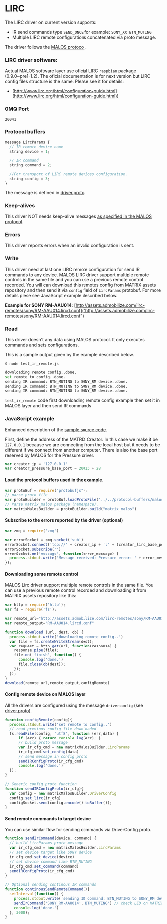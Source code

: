 # LIRC

The LIRC driver on current version supports:

* IR send commands type `SEND_ONCE` for example: `SONY_XX BTN_MUTING`
* Multiple LIRC remote configurations concatenated via proto message. 

The driver follows the [MALOS protocol](../README.md#protocol).

### LIRC driver software:

Actual MALOS software layer use oficial LIRC `raspbian` package (0.9.0~pre1-1.2). The oficial documentation is for next version
but LIRC config files structure is the same. Please see it for details:

* [http://www.lirc.org/html/configuration-guide.html](http://www.lirc.org/html/configuration-guide.html))

### 0MQ Port
```
20041
```
### Protocol buffers

``` javascript
message LircParams {
  // IR remote device name
  string device = 1;

  // IR command
  string command = 2;

  //For transport of LIRC remote devices configuration.
  string config = 3;
}
```
The message is defined in [driver.proto](https://github.com/matrix-io/protocol-buffers/blob/master/malos/driver.proto).

### Keep-alives

This driver NOT needs keep-alive messages [as specified in the MALOS protocol](https:////github.com/matrix-io/matrix-creator-malos/blob/master/README.md#keep-alive-port).

### Errors

This driver reports errors when an invalid configuration is sent.

### Write

This driver need at last one LIRC remote configuration for send IR commands to any device. MALOS LIRC driver support multiple remote controls in the same file and you can use a previous remote control recorded. You will can download this remotes config from MATRIX assets repository and then send it via `config` field of `LircParams` protobuf. For more details plese see JavaScript example described below.

**Example for SONY RM-AAU014**:
[http://assets.admobilize.com/lirc-remotes/sony/RM-AAU014.lircd.conf]("http://assets.admobilize.com/lirc-remotes/sony/RM-AAU014.lircd.conf")

### Read

This driver doesn't any data using MALOS protocol. It only executes commands and sets configurations.

This is a sample output given by the example described below.

``` bash
$ node test_ir_remote.js 

downloading remote config..done.
set remote to config..done.
sending IR command: BTN_MUTING to SONY_RM device..done.
sending IR command: BTN_MUTING to SONY_RM device..done.
sending IR command: BTN_MUTING to SONY_RM device..done.
```
`test_ir_remote` code first downloading remote config example then set it in MALOS layer and then send IR commands


### JavaScript example

Enhanced description of the [sample source code](../src/js_test/test_ir_remote.js).

First, define the address of the MATRIX Creator. In this case we make it be `127.0.0.1`
because we are connecting from the local host but it needs to be different if we
connect from another computer. There is also the base port reserved by MALOS for
the Pressure driver.

``` javascript
var creator_ip = '127.0.0.1'
var creator_pressure_base_port = 20013 + 28
```

#### Load the protocol buffers used in the example.

``` javascript
var protoBuf = require("protobufjs");
// parse proto file
var protoBuilder = protoBuf.loadProtoFile('../../protocol-buffers/malos/driver.proto')
// Parse matrix_malos package (namespace).
var matrixMalosBuilder = protoBuilder.build("matrix_malos")
```

#### Subscribe to the errors reported by the driver (optional)

``` javascript
var zmq = require('zmq')

var errorSocket = zmq.socket('sub')
errorSocket.connect('tcp://' + creator_ip + ':' + (creator_lirc_base_port + 2))
errorSocket.subscribe('')
errorSocket.on('message', function(error_message) {
  process.stdout.write('Message received: Pressure error: ' + error_message.toString('utf8') + "\n")
});
```

#### Downloading some remote control
MALOS Lirc driver support multiple remote controls in the same file. You can use a previous remote control recorded
and downloading it from MATRIX assets repository like this:

``` javascript
var http = require('http');
var fs = require('fs');

var remote_url="http://assets.admobilize.com/lirc-remotes/sony/RM-AAU014.lircd.conf"
var remote_output="RM-AAU014.lircd.conf"

function download (url, dest, cb) {
  process.stdout.write('downloading remote config..')
  var file = fs.createWriteStream(dest);
  var request = http.get(url, function(response) {
    response.pipe(file);
    file.on('finish', function() {
      console.log('done.')
      file.close(cb(dest));
    });
  });
}
download(remote_url,remote_output,configRemote)
```

#### Config remote device on MALOS layer
All the drivers are configured using the message `driverconfig` (see [driver.proto](https://github.com/matrix-io/protocol-buffers/blob/master/malos/driver.proto)).

``` javascript
function configRemote(config){
  process.stdout.write('set remote to config..')
  // read previous config file downloaded
  fs.readFile(config, 'utf8', function (err,data) {
      if (err) { return console.log(err); }
      // build proto message
      var ir_cfg_cmd = new matrixMalosBuilder.LircParams
      ir_cfg_cmd.set_config(data)
      // send message in config proto
      sendIRConfigProto(ir_cfg_cmd) 
      console.log('done.')
  });
}

// Generic config proto function
function sendIRConfigProto(ir_cfg){
  var config = new matrixMalosBuilder.DriverConfig
  config.set_lirc(ir_cfg)
  configSocket.send(config.encode().toBuffer());
}
```
#### Send remote commands to target device

You can use similar flow for sending commands via DriverConfig proto.
``` javascript
function sendIrCommand(device, command) {
  // build LircParams proto message
  var ir_cfg_cmd = new matrixMalosBuilder.LircParams
  // set device target like SONY device
  ir_cfg_cmd.set_device(device)
  // set device command like BTN_MUTING
  ir_cfg_cmd.set_command(command)
  sendIRConfigProto(ir_cfg_cmd) 
}

// Optional sending continous IR commands
function continousSendRemoteCommand(){
  setInterval(function() {
    process.stdout.write('sending IR command: BTN_MUTING to SONY_RM device..')
    sendIrCommand('SONY_RM-AAU014','BTN_MUTING') // check LED on MATRIX
    console.log('done.')
  }, 3000);
}
```

